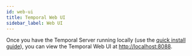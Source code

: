 ```yaml
---
id: web-ui
title: Temporal Web UI
sidebar_label: Web UI
---
```


Once you have the Temporal Server running locally (use the [quick install guide](/docs/server-quick-install)), you can view the Temporal Web UI at [http://localhost:8088](http://localhost:8088).
